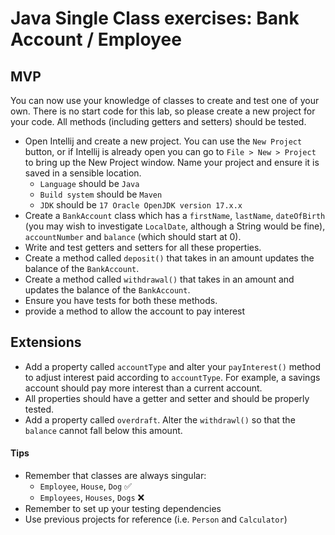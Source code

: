 # Java Single Class exercises: Bank Account / Employee

## MVP
You can now use your knowledge of classes to create and test one of your own. There is no start code for this lab, so please create a new project for your code. All methods (including getters and setters) should be tested.

- Open Intellij and create a new project. You can use the `New Project` button, or if Intellij is already open you can go to `File > New > Project` to bring up the New Project window. Name your project and ensure it is saved in a sensible location. 
    - `Language` should be `Java`
    - `Build system` should be `Maven`
    - `JDK` should be `17 Oracle OpenJDK version 17.x.x`
- Create a `BankAccount` class which has a `firstName`, `lastName`, `dateOfBirth` (you may wish to investigate `LocalDate`, although a String would be fine), `accountNumber` and `balance` (which should start at 0).
- Write and test getters and setters for all these properties.
- Create a method called `deposit()` that takes in an amount updates the balance of the `BankAccount`.
- Create a method called `withdrawal()` that takes in an amount and updates the balance of the `BankAccount`.
- Ensure you have tests for both these methods.
- provide a method to allow the account to pay interest

## Extensions
- Add a property called `accountType` and alter your `payInterest()` method to adjust interest paid according to `accountType`. For example, a savings account should pay more interest than a current account.
- All properties should have a getter and setter and should be properly tested.
- Add a property called `overdraft`. Alter the `withdrawl()` so that the `balance` cannot fall below this amount.


#### Tips
- Remember that classes are always singular:
    - `Employee`, `House`, `Dog` ✅
    - `Employees`, `Houses`, `Dogs` ❌
- Remember to set up your testing dependencies
- Use previous projects for reference (i.e. `Person` and `Calculator`)


